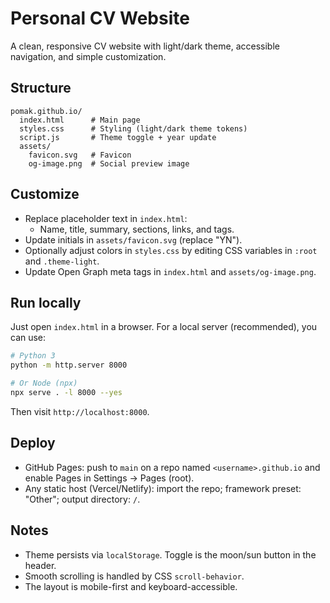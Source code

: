 # Personal CV Website

A clean, responsive CV website with light/dark theme, accessible navigation, and simple customization.

## Structure

```
pomak.github.io/
  index.html      # Main page
  styles.css      # Styling (light/dark theme tokens)
  script.js       # Theme toggle + year update
  assets/
    favicon.svg   # Favicon
    og-image.png  # Social preview image
```

## Customize

- Replace placeholder text in `index.html`:
  - Name, title, summary, sections, links, and tags.
- Update initials in `assets/favicon.svg` (replace "YN").
- Optionally adjust colors in `styles.css` by editing CSS variables in `:root` and `.theme-light`.
- Update Open Graph meta tags in `index.html` and `assets/og-image.png`.

## Run locally

Just open `index.html` in a browser. For a local server (recommended), you can use:

```bash
# Python 3
python -m http.server 8000

# Or Node (npx)
npx serve . -l 8000 --yes
```

Then visit `http://localhost:8000`.

## Deploy

- GitHub Pages: push to `main` on a repo named `<username>.github.io` and enable Pages in Settings → Pages (root).
- Any static host (Vercel/Netlify): import the repo; framework preset: "Other"; output directory: `/`.

## Notes

- Theme persists via `localStorage`. Toggle is the moon/sun button in the header.
- Smooth scrolling is handled by CSS `scroll-behavior`.
- The layout is mobile-first and keyboard-accessible.

